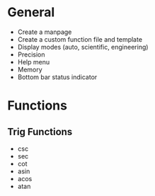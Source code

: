 # General
- Create a manpage
- Create a custom function file and template
- Display modes (auto, scientific, engineering)
- Precision
- Help menu
- Memory
- Bottom bar status indicator

# Functions
## Trig Functions

- csc
- sec
- cot
- asin
- acos
- atan
